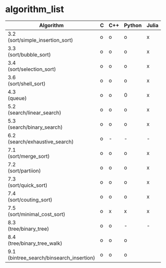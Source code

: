 # algorithm_list

| Algorithm                                   | C | C++ | Python | Julia |
| ---------                                   | - | --- | ------ | ----- |
| 3.2<br>(sort/simple_insertion_sort)         | o | o   | o      | x     |
| 3.3<br>(sort/bubble_sort)                   | o | o   | o      | x     |
| 3.4<br>(sort/selection_sort)                | o | o   | o      | x     |
| 3.6<br>(sort/shell_sort)                    | o | o   | o      | x     |
| 4.3<br>(queue)                              | o | o   | 0      | x     |
| 5.2<br>(search/linear_search)               | o | o   | o      | x     |
| 5.3<br>(search/binary_search)               | o | o   | o      | x     |
| 6.2<br>(search/exhaustive_search)           | o | -   | -      | -     |
| 7.1<br>(sort/merge_sort)                    | o | o   | o      | x     |
| 7.2<br>(sort/partiion)                      | o | o   | o      | x     |
| 7.3<br>(sort/quick_sort)                    | o | o   | o      | x     |
| 7.4<br>(sort/couting_sort)                  | o | o   | o      | x     |
| 7.5<br>(sort/minimal_cost_sort)             | o | x   | x      | x     |
| 8.3<br>(tree/binary_tree)                   | o | o   | -      | -     |
| 8.4<br>(tree/binary_tree_walk)              | o | o   | o      |       |
| 9.1<br>(bintree_search/binsearch_insertion) | o | o   | o      |       |
